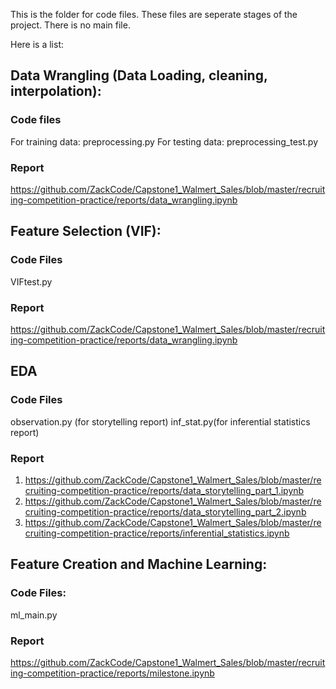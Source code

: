 This is the folder for code files. These files are seperate stages of the project. There is no main file.

Here is a list:

## Data Wrangling (Data Loading, cleaning, interpolation):
### Code files
For training data: preprocessing.py
For testing data: preprocessing_test.py

### Report
https://github.com/ZackCode/Capstone1_Walmert_Sales/blob/master/recruiting-competition-practice/reports/data_wrangling.ipynb

## Feature Selection (VIF):
### Code Files
VIFtest.py
### Report
https://github.com/ZackCode/Capstone1_Walmert_Sales/blob/master/recruiting-competition-practice/reports/data_wrangling.ipynb

## EDA
### Code Files
observation.py (for storytelling report)
inf_stat.py(for inferential statistics report)

### Report
1. https://github.com/ZackCode/Capstone1_Walmert_Sales/blob/master/recruiting-competition-practice/reports/data_storytelling_part_1.ipynb
2. https://github.com/ZackCode/Capstone1_Walmert_Sales/blob/master/recruiting-competition-practice/reports/data_storytelling_part_2.ipynb
3. https://github.com/ZackCode/Capstone1_Walmert_Sales/blob/master/recruiting-competition-practice/reports/inferential_statistics.ipynb

## Feature Creation and Machine Learning:
### Code Files:
ml_main.py
### Report
https://github.com/ZackCode/Capstone1_Walmert_Sales/blob/master/recruiting-competition-practice/reports/milestone.ipynb

